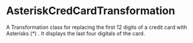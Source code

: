 # AsteriskCredCardTransformation
A Transformation class for replacing the first 12 digits of a credit card with Asterisks (*) . It displays the last four digitals of the card.
